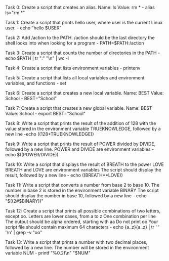 Task 0: Create a script that creates an alias.
Name: ls
Value: rm * - alias ls="rm *"

Task 1: Create a script that prints hello user, where user is the current Linux user. - echo "hello $USER"

Task 2: Add /action to the PATH. /action should be the last directory the shell looks into when looking for a program - PATH=$PATH:/action

Task 3: Create a script that counts the number of directories in the PATH - echo $PATH | tr ":" "\n" | wc -l

Task 4: Create a script that lists environment variables - printenv

Task 5: Create a script that lists all local variables and environment variables, and functions - set

Task 6: Create a script that creates a new local variable.
Name: BEST
Value: School - BEST="School"

Task 7: Create a script that creates a new global variable.
Name: BEST
Value: School - export BEST="School"

Task 8: Write a script that prints the result of the addition of 128 with the value stored in the environment variable TRUEKNOWLEDGE, followed by a new line -echo ((128+TRUEKNOWLEDGE))

Task 9: Write a script that prints the result of POWER divided by DIVIDE, followed by a new line.
POWER and DIVIDE are environment variables - echo $((POWER/DIVIDE))

Task 10: Write a script that displays the result of BREATH to the power LOVE
BREATH and LOVE are environment variables
The script should display the result, followed by a new line - echo ((BREATH**LOVE))

Task 11: Write a script that converts a number from base 2 to base 10.
The number in base 2 is stored in the environment variable BINARY
The script should display the number in base 10, followed by a new line - echo "$((2#$BINARY))"


Task 12: Create a script that prints all possible combinations of two letters, except oo.
Letters are lower cases, from a to z
One combination per line
The output should be alpha ordered, starting with aa
Do not print oo
Your script file should contain maximum 64 characters - echo {a..z}{a..z} | tr ' ' '\n' | grep -v "oo"

Task 13: Write a script that prints a number with two decimal places, followed by a new line.
The number will be stored in the environment variable NUM - printf "%0.2f\n" "$NUM"

